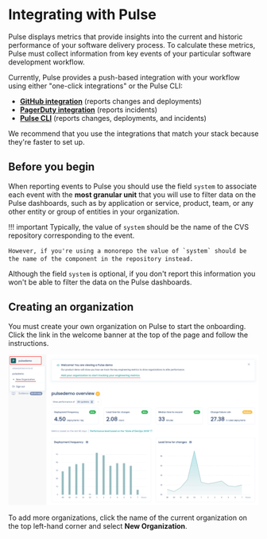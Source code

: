 # Integrating with Pulse

Pulse displays metrics that provide insights into the current and historic performance of your software delivery process. To calculate these metrics, Pulse must collect information from key events of your particular software development workflow.

Currently, Pulse provides a push-based integration with your workflow using either "one-click integrations" or the Pulse CLI:

-   **[GitHub integration](one-click-integrations.md#github)** (reports changes and deployments)
-   **[PagerDuty integration](one-click-integrations.md#pagerduty)** (reports incidents)
-   **[Pulse CLI](cli/installing-the-pulse-cli.md)** (reports changes, deployments, and incidents)

We recommend that you use the integrations that match your stack because they're faster to set up.

## Before you begin

When reporting events to Pulse you should use the field `system` to associate each event with the **most granular unit** that you will use to filter data on the Pulse dashboards, such as by application or service, product, team, or any other entity or group of entities in your organization.

!!! important
    Typically, the value of `system` should be the name of the CVS repository corresponding to the event.

    However, if you're using a monorepo the value of `system` should be the name of the component in the repository instead.

Although the field `system` is optional, if you don't report this information you won't be able to filter the data on the Pulse dashboards.

## Creating an organization

You must create your own organization on Pulse to start the onboarding. Click the link in the welcome banner at the top of the page and follow the instructions.

![Adding a new organization on Pulse](images/organization-add.png)

To add more organizations, click the name of the current organization on the top left-hand corner and select **New Organization**.
